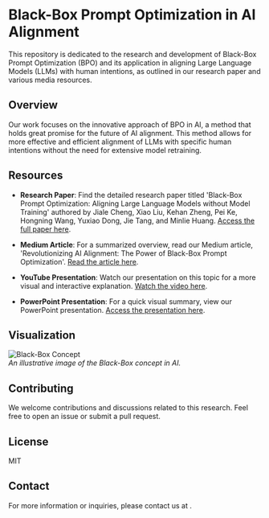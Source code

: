 # Black-Box Prompt Optimization in AI Alignment

This repository is dedicated to the research and development of Black-Box Prompt Optimization (BPO) and its application in aligning Large Language Models (LLMs) with human intentions, as outlined in our research paper and various media resources.

## Overview

Our work focuses on the innovative approach of BPO in AI, a method that holds great promise for the future of AI alignment. This method allows for more effective and efficient alignment of LLMs with specific human intentions without the need for extensive model retraining.

## Resources

- **Research Paper**: Find the detailed research paper titled 'Black-Box Prompt Optimization: Aligning Large Language Models without Model Training' authored by Jiale Cheng, Xiao Liu, Kehan Zheng, Pei Ke, Hongning Wang, Yuxiao Dong, Jie Tang, and Minlie Huang. [Access the full paper here](https://arxiv.org/pdf/2311.04155.pdf).

- **Medium Article**: For a summarized overview, read our Medium article, 'Revolutionizing AI Alignment: The Power of Black-Box Prompt Optimization'. [Read the article here](https://medium.com/@joash.muganda/revolutionizing-ai-alignment-the-power-of-black-box-prompt-optimization-e558fe23b3f9).

- **YouTube Presentation**: Watch our presentation on this topic for a more visual and interactive explanation. [Watch the video here](<insert YouTube link>).

- **PowerPoint Presentation**: For a quick visual summary, view our PowerPoint presentation. [Access the presentation here](<insert PowerPoint link>).

## Visualization

![Black-Box Concept](https://github.com/joash-muganda/SJSU-FA23-CMPE-255-Data-Mining/blob/main/Short_story_Presentation/black_box_image.png)  
*An illustrative image of the Black-Box concept in AI.*

## Contributing

We welcome contributions and discussions related to this research. Feel free to open an issue or submit a pull request.

## License

 MIT

## Contact

For more information or inquiries, please contact us at <insert contact information>.
